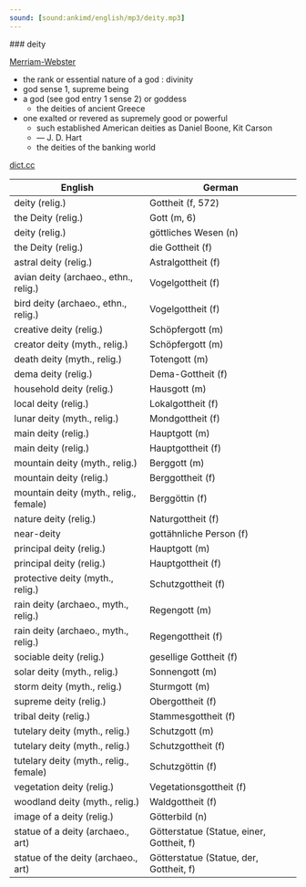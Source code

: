 ```yaml
---
sound: [sound:ankimd/english/mp3/deity.mp3]
---
```


\### deity

[Merriam-Webster](https://www.merriam-webster.com/dictionary/deity)

- the rank or essential nature of a god : divinity
- god sense 1, supreme being
- a god (see god entry 1 sense 2) or goddess
    - the deities of ancient Greece
- one exalted or revered as supremely good or powerful
    - such established American deities as Daniel Boone, Kit Carson
    - — J. D. Hart
    - the deities of the banking world

[dict.cc](https://www.dict.cc/deity)

| English        | German       |
| -------------- | ------------ |
| deity (relig.) | Gottheit (f, 572) |
| the Deity (relig.) | Gott (m, 6) |
| deity (relig.) | göttliches Wesen (n) |
| the Deity (relig.) | die Gottheit (f) |
| astral deity (relig.) | Astralgottheit (f) |
| avian deity (archaeo., ethn., relig.) | Vogelgottheit (f) |
| bird deity (archaeo., ethn., relig.) | Vogelgottheit (f) |
| creative deity (relig.) | Schöpfergott (m) |
| creator deity (myth., relig.) | Schöpfergott (m) |
| death deity (myth., relig.) | Totengott (m) |
| dema deity (relig.) | Dema-Gottheit (f) |
| household deity (relig.) | Hausgott (m) |
| local deity (relig.) | Lokalgottheit (f) |
| lunar deity (myth., relig.) | Mondgottheit (f) |
| main deity (relig.) | Hauptgott (m) |
| main deity (relig.) | Hauptgottheit (f) |
| mountain deity (myth., relig.) | Berggott (m) |
| mountain deity (relig.) | Berggottheit (f) |
| mountain deity (myth., relig., female) | Berggöttin (f) |
| nature deity (relig.) | Naturgottheit (f) |
| near-deity | gottähnliche Person (f) |
| principal deity (relig.) | Hauptgott (m) |
| principal deity (relig.) | Hauptgottheit (f) |
| protective deity (myth., relig.) | Schutzgottheit (f) |
| rain deity (archaeo., myth., relig.) | Regengott (m) |
| rain deity (archaeo., myth., relig.) | Regengottheit (f) |
| sociable deity (relig.) | gesellige Gottheit (f) |
| solar deity (myth., relig.) | Sonnengott (m) |
| storm deity (myth., relig.) | Sturmgott (m) |
| supreme deity (relig.) | Obergottheit (f) |
| tribal deity (relig.) | Stammesgottheit (f) |
| tutelary deity (myth., relig.) | Schutzgott (m) |
| tutelary deity (myth., relig.) | Schutzgottheit (f) |
| tutelary deity (myth., relig., female) | Schutzgöttin (f) |
| vegetation deity (relig.) | Vegetationsgottheit (f) |
| woodland deity (myth., relig.) | Waldgottheit (f) |
| image of a deity (relig.) | Götterbild (n) |
| statue of a deity (archaeo., art) | Götterstatue (Statue, einer, Gottheit, f) |
| statue of the deity (archaeo., art) | Götterstatue (Statue, der, Gottheit, f) |
